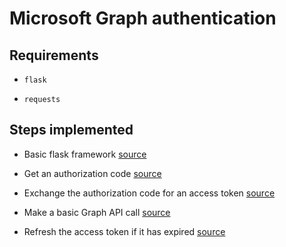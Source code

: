 # Microsoft Graph authentication

## Requirements

* `flask`

* `requests`

## Steps implemented

* Basic flask framework [source](https://github.com/scign/graph-auth/commit/12ca74eca248ade5f1a56b1820506aee8fa7da21)

* Get an authorization code [source](https://github.com/scign/graph-auth/commit/963bd0717d935725519e7c2f837b1ff125484533)

* Exchange the authorization code for an access token [source](https://github.com/scign/graph-auth/commit/3677f899d2257f9cc2dbc75387bb9125802e4dc6)

* Make a basic Graph API call [source](https://github.com/scign/graph-auth/commit/02bc7c51ccf25861e747b2af46b638d0ecb03d6c)

* Refresh the access token if it has expired [source](https://github.com/scign/graph-auth/commit/4fbc23f1b4c9c29ac2f99d0f7a467605ace1d8b5)
